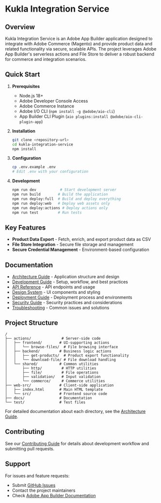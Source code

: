 # Kukla Integration Service

## Overview

Kukla Integration Service is an Adobe App Builder application designed to integrate with Adobe Commerce (Magento) and provide product data and related functionality via secure, scalable APIs. The project leverages Adobe App Builder's serverless actions and File Store to deliver a robust backend for commerce and integration scenarios.

## Quick Start

1. **Prerequisites**
   - Node.js 18+
   - Adobe Developer Console Access
   - Adobe Commerce Instance
   - Adobe I/O CLI (`npm install -g @adobe/aio-cli`)
   - App Builder CLI Plugin (`aio plugins:install @adobe/aio-cli-plugin-app`)

2. **Installation**
   ```bash
   git clone <repository-url>
   cd kukla-integration-service
   npm install
   ```

3. **Configuration**
   ```bash
   cp .env.example .env
   # Edit .env with your configuration
   ```

4. **Development**
   ```bash
   npm run dev           # Start development server
   npm run build        # Build the application
   npm run deploy:full  # Build and deploy everything
   npm run deploy:web   # Deploy web assets only
   npm run deploy:actions # Deploy actions only
   npm run test         # Run tests
   ```

## Key Features

- **Product Data Export** - Fetch, enrich, and export product data as CSV
- **File Store Integration** - Secure file storage and management
- **Secure Credential Management** - Environment-based configuration

## Documentation

- [Architecture Guide](docs/architecture.md) - Application structure and design
- [Development Guide](docs/development.md) - Setup, workflow, and best practices
- [API Reference](docs/api-reference.md) - API endpoints and usage
- [Design System](docs/design-system.md) - UI components and styling
- [Deployment Guide](docs/deployment.md) - Deployment process and environments
- [Security Guide](docs/security.md) - Security practices and considerations
- [Troubleshooting](docs/troubleshooting.md) - Common issues and solutions

## Project Structure

```
/
├── actions/              # Server-side code
│   ├── frontend/        # UI-supporting actions
│   │   └── browse-files/  # File browsing interface
│   ├── backend/         # Business logic actions
│   │   ├── get-products/  # Product export functionality
│   │   └── download-file/ # File download handling
│   └── shared/          # Common utilities
│       ├── http/         # HTTP utilities
│       ├── file/         # File operations
│       ├── validation/   # Input validation
│       └── commerce/     # Commerce utilities
├── web-src/             # Client-side application
│   ├── index.html       # Main HTML template
│   └── src/             # Frontend source code
├── docs/                # Documentation
└── test/                # Test files
```

For detailed documentation about each directory, see the [Architecture Guide](docs/architecture.md).

## Contributing

See our [Contributing Guide](docs/contributing.md) for details about development workflow and submitting pull requests.

## Support

For issues and feature requests:
- Submit [GitHub Issues](https://github.com/your-repo/issues)
- Contact the project maintainers
- Check [Adobe App Builder Documentation](https://developer.adobe.com/app-builder/)
